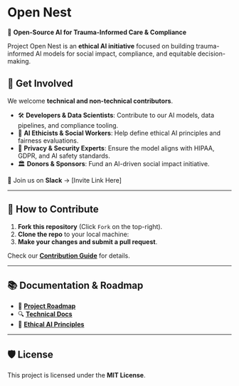 # Open Nest
🚀 **Open-Source AI for Trauma-Informed Care & Compliance**

Project Open Nest is an **ethical AI initiative** focused on building trauma-informed AI models for social impact, compliance, and equitable decision-making.

## 🌟 Get Involved
We welcome **technical and non-technical contributors**. 

- 🛠 **Developers & Data Scientists**: Contribute to our AI models, data pipelines, and compliance tooling.
- 📜 **AI Ethicists & Social Workers**: Help define ethical AI principles and fairness evaluations.
- 🔐 **Privacy & Security Experts**: Ensure the model aligns with HIPAA, GDPR, and AI safety standards.
- 🏛 **Donors & Sponsors**: Fund an AI-driven social impact initiative.

📢 Join us on **Slack** → [Invite Link Here]

---

## 📌 How to Contribute
1. **Fork this repository** (Click `Fork` on the top-right).
2. **Clone the repo** to your local machine:
3. **Make your changes and submit a pull request**.

Check our **[Contribution Guide](CONTRIBUTING.md)** for details.

---

## 📚 Documentation & Roadmap
- 📖 **[Project Roadmap](docs/roadmap.md)**
- 🔍 **[Technical Docs](docs/architecture.md)**
- 📜 **[Ethical AI Principles](EthicalAIPrinciples.md)**

---

## 🛡 License
This project is licensed under the **MIT License**.
